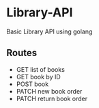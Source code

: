 <h1>Library-API</h1>
Basic Library API using golang

<br>

<div>
    <h2>Routes</h2>
    <ul>
        <li>GET list of books</li>
        <li>GET book by ID</li>
        <li>POST book</li>
        <li>PATCH new book order</li>
        <li>PATCH return book order</li>
    </ul>
</div>

